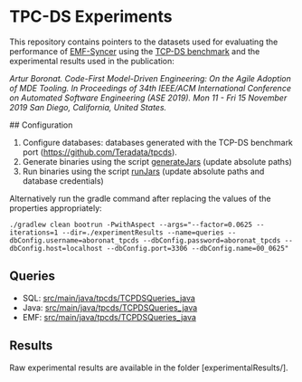 # TPC-DS Experiments

This repository contains pointers to the datasets used for evaluating the performance of [EMF-Syncer](https://emf-syncer.github.io) using the [TCP-DS benchmark](http://www.tpc.org/tpcds/) and the experimental results used in the publication:

*Artur Boronat. Code-First Model-Driven Engineering: On the Agile Adoption of MDE Tooling. In Proceedings of 34th IEEE/ACM International Conference on Automated Software Engineering (ASE 2019). Mon 11 - Fri 15 November 2019 San Diego, California, United States.*

## Configuration

1. Configure databases: databases generated with the TCP-DS benchmark port (https://github.com/Teradata/tpcds).
2. Generate binaries using the script [generateJars](scripts/generateJars.ps1) (update absolute paths)
3. Run binaries using the script [runJars](scripts/runJars.ps1) (update absolute paths and database credentials)

Alternatively run the gradle command after replacing the values of the properties appropriately:

```
./gradlew clean bootrun -PwithAspect --args="--factor=0.0625 --iterations=1 --dir=./experimentResults --name=queries --dbConfig.username=aboronat_tpcds --dbConfig.password=aboronat_tpcds --dbConfig.host=localhost --dbConfig.port=3306 --dbConfig.name=00_0625"
```

## Queries

* SQL: [src/main/java/tpcds/TCPDSQueries_java](src/main/java/tpcds/TCPDSQueries_SQL.xtend)
* Java: [src/main/java/tpcds/TCPDSQueries_java](src/main/java/tpcds/TCPDSQueries_java.xtend)
* EMF: [src/main/java/tpcds/TCPDSQueries_java](src/main/java/tpcds/TCPDSQueries_emf.xtend)

## Results

Raw experimental results are available in the folder [experimentalResults/]. 

